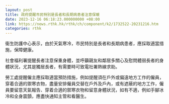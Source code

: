 ```yaml
---
layout: post
title: 政府提醒市民特別是長者和長期病患者注意保暖
date: 2023-12-16 06:18:23.000000000 +08:00
link: https://news.rthk.hk/rthk/ch/component/k2/1732522-20231216.htm
categories: rthk
---
```


衞生防護中心表示，由於天氣寒冷，市民特別是長者和長期病患者，應採取適當措施，保障健康。

社會福利署提醒長者注意保重身體，並呼籲親友和鄰居多關心及慰問體弱長者的身體狀況，尤其是獨居長者，有需要時可致電社署熱線求助。

勞工處提醒僱主應採取適當預防措施，例如提醒須在戶外或偏遠地方工作的僱員，穿着合適的禦寒衣物，盡量安排僱員交替在戶外及戶內，或有遮蔽的地方工作，僱員要留意天氣報告、穿着合適的禦寒衣物和留意身體狀況，如有不適，例如手腳冰冷和全身震顫，應盡快通知主管和看醫生。
